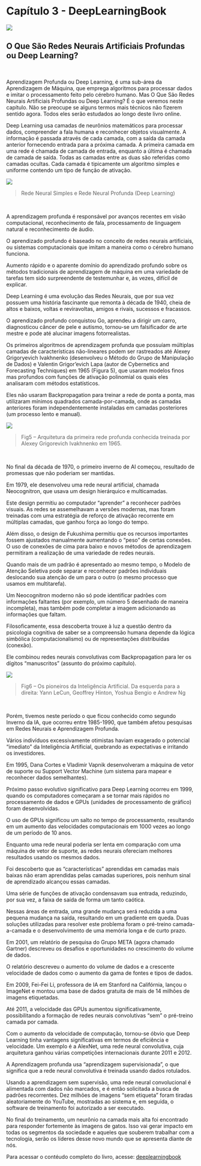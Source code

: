 # Capítulo 3 - DeepLearningBook
![](../img/cap-1.jpg)

## O Que São Redes Neurais Artificiais Profundas ou Deep Learning?
</br>

Aprendizagem Profunda ou Deep Learning, é uma sub-área da Aprendizagem de Máquina, que emprega algoritmos para processar dados e imitar o processamento feito pelo cérebro humano. Mas O Que São Redes Neurais Artificiais Profundas ou Deep Learning? É o que veremos neste capítulo. Não se preocupe se alguns termos mais técnicos não fizerem sentido agora. Todos eles serão estudados ao longo deste livro online.

Deep Learning  usa camadas de neurônios matemáticos para processar dados, compreender a fala humana e reconhecer objetos visualmente. A informação é passada através de cada camada, com a saída da camada anterior fornecendo entrada para a próxima camada. A primeira camada em uma rede é chamada de camada de entrada, enquanto a última é chamada de camada de saída. Todas as camadas entre as duas são referidas como camadas ocultas. Cada camada é tipicamente um algoritmo simples e uniforme contendo um tipo de função de ativação.

![](../img/neural.png)
>Rede Neural Simples e Rede Neural Profunda (Deep Learning)
</br>

A aprendizagem profunda é responsável por avanços recentes em visão computacional, reconhecimento de fala, processamento de linguagem natural e reconhecimento de áudio. 

O aprendizado profundo é baseado no conceito de redes neurais artificiais, ou sistemas computacionais que imitam a maneira como o cérebro humano funciona.

Aumento rápido e o aparente domínio do aprendizado profundo sobre os métodos tradicionais de aprendizagem de máquina em uma variedade de tarefas tem sido surpreendente de testemunhar e, às vezes, difícil de explicar. 

Deep Learning é uma evolução das Redes Neurais, que por sua vez possuem uma história fascinante que remonta à década de 1940, cheia de altos e baixos, voltas e reviravoltas, amigos e rivais, sucessos e fracassos. 

O aprendizado profundo conquistou Go, aprendeu a dirigir um carro, diagnosticou câncer de pele e autismo, tornou-se um falsificador de arte mestre e pode até alucinar imagens fotorrealistas. 

Os primeiros algoritmos de aprendizagem profunda que possuíam múltiplas camadas de características não-lineares podem ser rastreados até Alexey Grigoryevich Ivakhnenko (desenvolveu o Método do Grupo de Manipulação de Dados) e Valentin Grigor’evich Lapa (autor de Cybernetics and Forecasting Techniques) em 1965 (Figura 5), que usaram modelos finos mas profundos com funções de ativação polinomial os quais eles analisaram com métodos estatísticos. 

Eles não usaram Backpropagation para treinar a rede de ponta a ponta, mas utilizaram mínimos quadrados camada-por-camada, onde as camadas anteriores foram independentemente instaladas em camadas posteriores (um processo lento e manual).

![](../img/GMDH-network.png)
>Fig5 – Arquitetura da primeira rede profunda conhecida treinada por Alexey Grigorevich Ivakhnenko em 1965.
</br>

No final da década de 1970, o primeiro inverno de AI começou, resultado de promessas que não poderiam ser mantidas. 

Em 1979, ele desenvolveu uma rede neural artificial, chamada Neocognitron, que usava um design hierárquico e multicamadas. 

Este design permitiu ao computador “aprender” a reconhecer padrões visuais. As redes se assemelhavam a versões modernas, mas foram treinadas com uma estratégia de reforço de ativação recorrente em múltiplas camadas, que ganhou força ao longo do tempo. 

Além disso, o design de Fukushima permitiu que os recursos importantes fossem ajustados manualmente aumentando o “peso” de certas conexões. O uso de conexões de cima para baixo e novos métodos de aprendizagem permitiram a realização de uma variedade de redes neurais. 

Quando mais de um padrão é apresentado ao mesmo tempo, o Modelo de Atenção Seletiva pode separar e reconhecer padrões individuais deslocando sua atenção de um para o outro (o mesmo processo que usamos em multitarefa). 

Um Neocognitron moderno não só pode identificar padrões com informações faltantes (por exemplo, um número 5 desenhado de maneira incompleta), mas também pode completar a imagem adicionando as informações que faltam. 

Filosoficamente, essa descoberta trouxe à luz a questão dentro da psicologia cognitiva de saber se a compreensão humana depende da lógica simbólica (computacionalismo) ou de representações distribuídas (conexão). 

Ele combinou redes neurais convolutivas com Backpropagation para ler os dígitos “manuscritos” (assunto do próximo capítulo).

![](../img/deeplearningpioneersatnipsconference2014inmontreal.jpg)

>Fig6 – Os pioneiros da Inteligência Artificial. Da esquerda para a direita: Yann LeCun, Geoffrey Hinton, Yoshua Bengio e Andrew Ng

</br>

Porém, tivemos neste período o que ficou conhecido como segundo Inverno da IA, que ocorreu entre 1985-1990, que também afetou pesquisas em Redes Neurais e Aprendizagem Profunda. 

Vários indivíduos excessivamente otimistas haviam exagerado o potencial “imediato” da Inteligência Artificial, quebrando as expectativas e irritando os investidores. 

Em 1995, Dana Cortes e Vladimir Vapnik desenvolveram a máquina de vetor de suporte ou Support Vector Machine (um sistema para mapear e reconhecer dados semelhantes). 

Próximo passo evolutivo significativo para Deep Learning ocorreu em 1999, quando os computadores começaram a se tornar mais rápidos no processamento de dados e GPUs (unidades de processamento de gráfico) foram desenvolvidas. 

O uso de GPUs significou um salto no tempo de processamento, resultando em um aumento das velocidades computacionais em 1000 vezes ao longo de um período de 10 anos. 

Enquanto uma rede neural poderia ser lenta em comparação com uma máquina de vetor de suporte, as redes neurais ofereciam melhores resultados usando os mesmos dados. 

Foi descoberto que as “características” aprendidas em camadas mais baixas não eram aprendidas pelas camadas superiores, pois nenhum sinal de aprendizado alcançou essas camadas. 

Uma série de funções de ativação condensavam sua entrada, reduzindo, por sua vez, a faixa de saída de forma um tanto caótica. 

Nessas áreas de entrada, uma grande mudança será reduzida a uma pequena mudança na saída, resultando em um gradiente em queda. Duas soluções utilizadas para resolver este problema foram o pré-treino camada-a-camada e o desenvolvimento de uma memória longa e de curto prazo. 

Em 2001, um relatório de pesquisa do Grupo META (agora chamado Gartner) descreveu os desafios e oportunidades no crescimento do volume de dados. 

O relatório descreveu o aumento do volume de dados e a crescente velocidade de dados como o aumento da gama de fontes e tipos de dados. 

Em 2009, Fei-Fei Li, professora de IA em Stanford na Califórnia, lançou o ImageNet e montou uma base de dados gratuita de mais de 14 milhões de imagens etiquetadas. 

Até 2011, a velocidade das GPUs aumentou significativamente, possibilitando a formação de redes neurais convolutivas “sem” o pré-treino camada por camada. 

Com o aumento da velocidade de computação, tornou-se óbvio que Deep Learning tinha vantagens significativas em termos de eficiência e velocidade. 
Um exemplo é a AlexNet, uma rede neural convolutiva, cuja arquitetura ganhou várias competições internacionais durante 2011 e 2012. 

A Aprendizagem profunda usa “aprendizagem supervisionada”, o que significa que a rede neural convolutiva é treinada usando dados rotulados. 

Usando a aprendizagem sem supervisão, uma rede neural convolucional é alimentada com dados não marcados, e é então solicitada a busca de padrões recorrentes. 
Dez milhões de imagens “sem etiqueta” foram tiradas aleatoriamente do YouTube, mostradas ao sistema e, em seguida, o software de treinamento foi autorizado a ser executado. 

No final do treinamento, um neurônio na camada mais alta foi encontrado para responder fortemente às imagens de gatos. Isso vai gerar impacto em todas os segmentos da sociedade e aqueles que souberem trabalhar com a tecnologia, serão os líderes desse novo mundo que se apresenta diante de nós.
</br>

Para acessar o contéudo completo do livro, acesse: [deeplearningbook](https://www.deeplearningbook.com.br/)